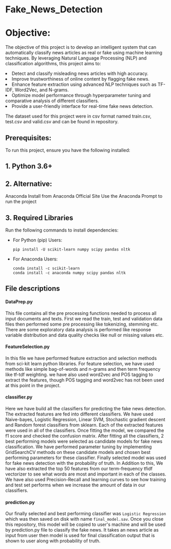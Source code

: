 # Fake_News_Detection
<h1> Objective: </h1>
<p> The objective of this project is to develop an intelligent system that can automatically classify news articles as real or fake using machine learning techniques. By leveraging Natural Language Processing (NLP) and classification algorithms, this project aims to: </p>
<li> Detect and classify misleading news articles with high accuracy.</li>
<li> Improve trustworthiness of online content by flagging fake news.</li>   
<li> Enhance feature extraction using advanced NLP techniques such as TF-IDF, Word2Vec, and N-grams.</li>
<li> Optimize model performance through hyperparameter tuning and comparative analysis of different classifiers.</li>
<li> Provide a user-friendly interface for real-time fake news detection.</li>
<p>The dataset used for this project were in csv format named train.csv, test.csv and valid.csv and can be found in repository.</p>
<h2> Prerequisites: </h2>
<p>To run this project, ensure you have the following installed:</p>
<h2>1. Python 3.6+ </h2>
<h2>2. Alternative:</h2> Anaconda 
Install from Anaconda Official Site
Use the Anaconda Prompt to run the project
<h2>3. Required Libraries</h2>
Run the following commands to install dependencies:
<ul>
  <li>For Python (pip) Users:</li>
  
    pip install -U scikit-learn numpy scipy pandas nltk
    
  <li>For Anaconda Users:</li>
      
    conda install -c scikit-learn
    conda install -c anaconda numpy scipy pandas nltk
</ul>
<h2> File descriptions </h2>

#### DataPrep.py
This file contains all the pre processing functions needed to process all input documents and texts. First we read the train, test and validation data files then performed some pre processing like tokenizing, stemming etc. There are some exploratory data analysis is performed like response variable distribution and data quality checks like null or missing values etc.

#### FeatureSelection.py
In this file we have performed feature extraction and selection methods from sci-kit learn python libraries. For feature selection, we have used methods like simple bag-of-words and n-grams and then term frequency like tf-tdf weighting. we have also used word2vec and POS tagging to extract the features, though POS tagging and word2vec has not been used at this point in the project.

#### classifier.py
Here we have build all the classifiers for predicting the fake news detection. The extracted features are fed into different classifiers. We have used Naive-bayes, Logistic Regression, Linear SVM, Stochastic gradient descent and Random forest classifiers from sklearn. Each of the extracted features were used in all of the classifiers. Once fitting the model, we compared the f1 score and checked the confusion matrix. After fitting all the classifiers, 2 best performing models were selected as candidate models for fake news classification. We have performed parameter tuning by implementing GridSearchCV methods on these candidate models and chosen best performing parameters for these classifier. Finally selected model was used for fake news detection with the probability of truth. In Addition to this, We have also extracted the top 50 features from our term-frequency tfidf vectorizer to see what words are most and important in each of the classes. We have also used Precision-Recall and learning curves to see how training and test set performs when we increase the amount of data in our classifiers.

#### prediction.py
Our finally selected and best performing classifier was ```Logistic Regression``` which was then saved on disk with name ```final_model.sav```. Once you close this repository, this model will be copied to user's machine and will be used by prediction.py file to classify the fake news. It takes an news article as input from user then model is used for final classification output that is shown to user along with probability of truth.

  
